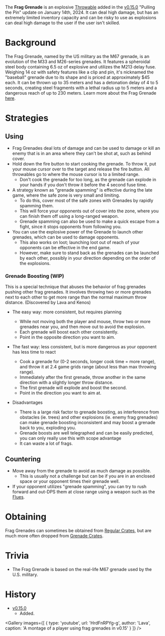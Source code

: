 The **Frag Grenade** is an explosive [Throwable](/throwables) added in the [v0.15.0](https://github.com/HasangerGames/suroi/releases/tag/v0.15.0) "Pulling the Pin" update on January 14th, 2024. It can deal high damage, but has an extremely limited inventory capacity and can be risky to use as explosions can deal high damage to the user if the user isn't skilled.

# Background
The Frag Grenade, named by the US military as the M67 grenade, is an evolution of the M33 and M26-series grenades. It features a spheroidal steel body containing 6.5 oz of explosive and utilizes the M213 delay fuse. Weighing 14 oz with safety features like a clip and pin, it's nicknamed the "baseball" grenade due to its shape and is priced at approximately $45 each. It can be thrown up to 35 meters and has a detonation delay of 4 to 5 seconds, creating steel fragments with a lethal radius up to 5 meters and a dangerous reach of up to 230 meters. Learn more about the Frag Grenade [here](https://en.wikipedia.org/wiki/M67_grenade).




# Strategies
## Using
- Frag Grenades deal lots of damage and can be used to damage or kill an enemy that is in an area where they can't be shot at, such as behind cover.
- Hold down the fire button to start cooking the grenade. To throw it, put your mouse cursor over to the target and release the fire button. All throwables go to where the mouse cursor is to a limited range.
  - Don't cook the grenade for too long, as the grenade can explode in your hands if you don't throw it before the 4 second fuse time.
- A strategy known as "grenade spamming" is effective during the late game, where the safe zone is very small and limiting.
  - To do this, cover most of the safe zones with Grenades by rapidly spamming them.
  - This will force your opponents out of cover into the zone, where you can finish them off using a long-ranged weapon.
  - Grenade spamming can also be used to make a quick escape from a fight, since it stops opponents from following you.
- You can use the explosive power of the Grenade to launch other grenades, which can be used to damage opponents.
  - This also works on loot; launching loot out of reach of your opponents can be effective in the end game.
  - However, make sure to stand back as the grenades can be launched by each other, possibly in your direction depending on the order of the explosions.

### Grenade Boosting (WIP)
This is a special technique that abuses the behavior of frag grenades pushing other frag grenades. It involves throwing two or more grenades next to each other to get more range than the normal maximum throw distance. (Discovered by Lava and Kenos)

- The easy way: more consistent, but requires planning
  - While not moving both the player and mouse, throw two or more grenades near you, and then move out to avoid the explosion.
  - Each grenade will boost each other consistently.
  - Point in the opposite direction you want to aim.

- The fast way: less consistent, but is more dangerous as your opponent has less time to react
  - Cook a grenade for (0-2 seconds, longer cook time = more range), and throw it at 2.4 game grids range (about less than max throwing range).
  - Immediately after the first grenade, throw another in the same direction with a slightly longer throw distance.
  - The first grenade will explode and boost the second.
  - Point in the direction you want to aim at.

- Disadvantages
  - There is a large risk factor to grenade boosting, as interference from obstacles (ie. trees) and other explosions (ie. enemy frag grenades) can make grenade boosting inconsistent and may boost a grenade back to you, exploding you.
  - Grenade boosts are well telegraphed and can be easily predicted, you can only really use this with scope advantage
  - It can waste a lot of frags.

## Countering
- Move away from the grenade to avoid as much damage as possible.
  - This is usually not a challenge but can be if you are in an enclosed space or your opponent times their grenade well.
- If your opponent utilizes "grenade spamming", you can try to rush forward and out-DPS them at close range using a weapon such as the [Flues](/weapons/guns/flues).


# Obtaining
Frag Grenades can sometimes be obtained from [Regular Crates](/obstacles/regular_crate), but are much more often dropped from [Grenade Crates](/obstacles/grenade_crate).

# Trivia
- The Frag Grenade is based on the real-life M67 grenade used by the U.S. military.

# History
- [v0.15.0](https://github.com/HasangerGames/suroi/releases/tag/v0.15.0)
  - Added.

<Gallery
  images={[
    {
      type: 'youtube',
      url: 'HrdFnRPYg-g',
      author: 'Lava',
      caption: 'A montage of a player using frag grenades in v0.15'
    }
  ]}
/>
